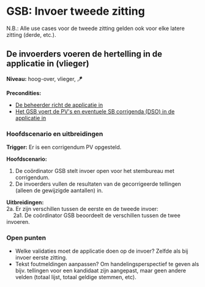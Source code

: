 # GSB: Invoer tweede zitting

N.B.: Alle use cases voor de tweede zitting gelden ook voor elke latere zitting (derde, etc.).

## De invoerders voeren de hertelling in de applicatie in (vlieger)

__Niveau:__ hoog-over, vlieger, 🪁

__Precondities:__

- [De beheerder richt de applicatie in](./beheerder.md#de-beheerder-richt-de-applicatie-in-voor-GSB-en/of-CSB-wolk)
- [Het GSB voert de PV's en eventuele SB corrigenda (DSO) in de applicatie in](./gsb-invoer-eerste-zitting.md#het-gsb-voert-de-pvs-en-eventuele-sb-corrigenda-dso-in-de-applicatie-in-vlieger)

### Hoofdscenario en uitbreidingen

__Trigger:__ Er is een corrigendum PV opgesteld.

__Hoofdscenario:__  

1. De coördinator GSB stelt invoer open voor het stembureau met corrigendum.
2. De invoerders vullen de resultaten van de gecorrigeerde tellingen (alleen de gewijzigde aantallen) in.

__Uitbreidingen:__  
2a. Er zijn verschillen tussen de eerste en de tweede invoer:  
&emsp; 2a1. De coördinator GSB beoordeelt de verschillen tussen de twee invoeren.

### Open punten

- Welke validaties moet de applicatie doen op de invoer? Zelfde als bij invoer eerste zitting.
- Tekst foutmeldingen aanpassen? Om handelingsperspectief te geven als bijv. tellingen voor een kandidaat zijn aangepast, maar geen andere velden (totaal lijst, totaal geldige stemmen, etc).
